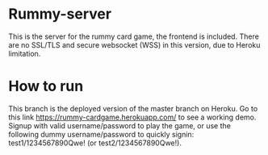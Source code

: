 # Rummy-server
This is the server for the rummy card game, the frontend is included. There are no SSL/TLS and secure websocket (WSS) in this version, due to Heroku limitation.

# How to run
This branch is the deployed version of the master branch on Heroku. Go to this link https://rummy-cardgame.herokuapp.com/ to see a working demo. Signup with valid username/password to play the game, or use the following dummy username/password to quickly signin: test1/1234567890Qwe! (or test2/1234567890Qwe!).